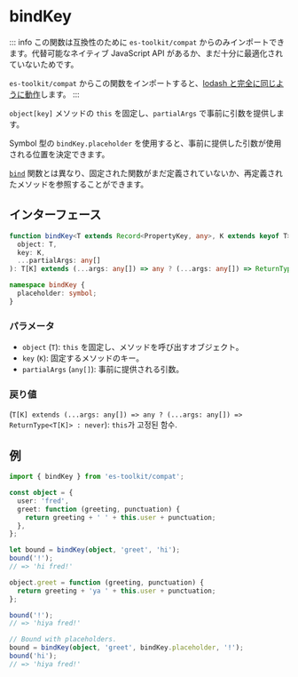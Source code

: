 # bindKey

::: info
この関数は互換性のために `es-toolkit/compat` からのみインポートできます。代替可能なネイティブ JavaScript API があるか、まだ十分に最適化されていないためです。

`es-toolkit/compat` からこの関数をインポートすると、[lodash と完全に同じように動作](../../../compatibility.md)します。
:::

`object[key]` メソッドの `this` を固定し、`partialArgs` で事前に引数を提供します。

Symbol 型の `bindKey.placeholder` を使用すると、事前に提供した引数が使用される位置を決定できます。

[`bind`](./bind.md) 関数とは異なり、固定された関数がまだ定義されていないか、再定義されたメソッドを参照することができます。

## インターフェース

```typescript
function bindKey<T extends Record<PropertyKey, any>, K extends keyof T>(
  object: T,
  key: K,
  ...partialArgs: any[]
): T[K] extends (...args: any[]) => any ? (...args: any[]) => ReturnType<T[K]> : never;

namespace bindKey {
  placeholder: symbol;
}
```

### パラメータ

- `object` (`T`): `this` を固定し、メソッドを呼び出すオブジェクト。
- `key` (`K`): 固定するメソッドのキー。
- `partialArgs` (`any[]`): 事前に提供される引数。

### 戻り値

(`T[K] extends (...args: any[]) => any ? (...args: any[]) => ReturnType<T[K]> : never`): `this`가 고정된 함수.

## 例

```typescript
import { bindKey } from 'es-toolkit/compat';

const object = {
  user: 'fred',
  greet: function (greeting, punctuation) {
    return greeting + ' ' + this.user + punctuation;
  },
};

let bound = bindKey(object, 'greet', 'hi');
bound('!');
// => 'hi fred!'

object.greet = function (greeting, punctuation) {
  return greeting + 'ya ' + this.user + punctuation;
};

bound('!');
// => 'hiya fred!'

// Bound with placeholders.
bound = bindKey(object, 'greet', bindKey.placeholder, '!');
bound('hi');
// => 'hiya fred!'
```
